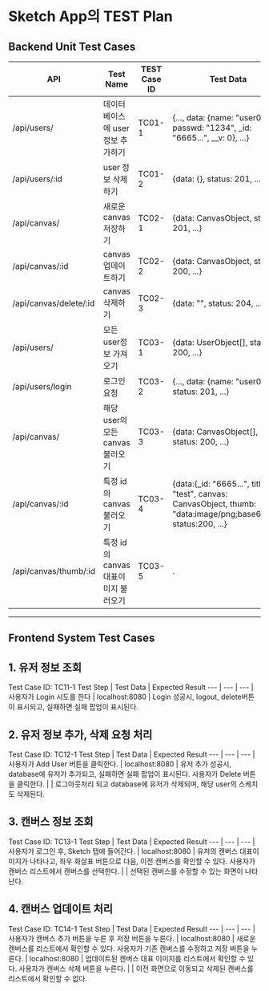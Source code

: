 # Sketch App의 TEST Plan

## Backend Unit Test Cases

API | Test Name | TEST Case ID | Test Data
--- | --- | --- | ---
/api/users/ | 데이터베이스에 user 정보 추가하기 | TC01-1 | {..., data: {name: "user0", passwd: "1234", _id: "6665...", __v: 0}, ...}
/api/users/:id | user 정보 삭제하기 | TC01-2 | {data: {}, status: 201, ...}
/api/canvas/ | 새로운 canvas 저장하기 | TC02-1 | {data: CanvasObject, status: 201, ...}
/api/canvas/:id | canvas 업데이트하기 | TC02-2 | {data: CanvasObject, status: 200, ...}
/api/canvas/delete/:id | canvas 삭제하기 | TC02-3 | {data: "", status: 204, ...}
/api/users/ | 모든 user정보 가져오기 | TC03-1 | {data: UserObject\[\], status: 200, ...}
/api/users/login | 로그인 요청 | TC03-2 | {..., data: {name: "user0", ...}, status: 201, ...}
/api/canvas/ | 해당 user의 모든 canvas 불러오기 | TC03-3 | {data: CanvasObject\[\], status: 200, ...}
/api/canvas/:id | 특정 id의 canvas 불러오기 | TC03-4 | {data:{_id: "6665...", title: "test", canvas: CanvasObject, thumb: "data:image/png;base64,..."}, status:200, ...}
/api/canvas/thumb/:id | 특정 id의 canvas 대표이미지 불러오기 | TC03-5 | .

---
## Frontend System Test Cases

## 1. 유저 정보 조회
Test Case ID: TC11-1
Test Step | Test Data | Expected Result 
--- | --- | --- |
사용자가 Login 시도를 한다 | localhost:8080 | Login 성공시, logout, delete버튼이 표시되고, 실패하면 실패 팝업이 표시된다.

## 2. 유저 정보 추가, 삭제 요청 처리
Test Case ID: TC12-1
Test Step | Test Data | Expected Result 
--- | --- | --- |
사용자가 Add User 버튼을 클릭한다. |  localhost:8080 | 유저 추가 성공시, database에 유저가 추가되고, 실패하면 실패 팝업이 표시된다.
사용자가 Delete 버튼을 클릭한다. |   | 로그아웃처리 되고 database에 유저가 삭제되며, 해당 user의 스케치도 삭제된다.

## 3. 캔버스 정보 조회
Test Case ID: TC13-1
Test Step | Test Data | Expected Result 
--- | --- | --- |
사용자가 로그인 후, Sketch 탭에 들어간다. | localhost:8080 | 유저의 캔버스 대표이미지가 나타나고, 좌우 화살표 버튼으로 다음, 이전 캔버스를 확인할 수 있다.
사용자가 캔버스 리스트에서 캔버스를 선택한다. |  | 선택된 캔버스를 수정할 수 있는 화면이 나타난다.

## 4. 캔버스 업데이트 처리
Test Case ID: TC14-1
Test Step | Test Data | Expected Result 
--- | --- | --- |
사용자가 캔버스 추가 버튼을 누른 후 저장 버튼을 누른다. | localhost:8080 | 새로운 캔버스를 리스트에서 확인할 수 있다.
사용자가 기존 캔버스를 수정하고 저장 버튼을 누른다. | localhost:8080 | 업데이트된 캔버스 대표 이미지를 리스트에서 확인할 수 있다.
사용자가 캔버스 삭제 버튼을 누른다. |   | 이전 화면으로 이동되고 삭제된 캔버스를 리스트에서 확인할 수 없다.
